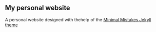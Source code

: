 ## My personal website

A personal website designed with thehelp of the [Minimal Mistakes Jekyll theme](https://mmistakes.github.io/minimal-mistakes/)
